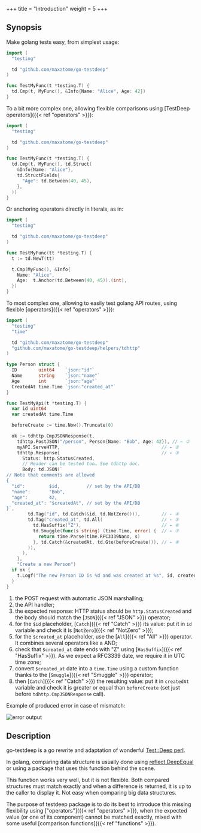 +++
title = "Introduction"
weight = 5
+++

## Synopsis

Make golang tests easy, from simplest usage:

```go
import (
  "testing"

  td "github.com/maxatome/go-testdeep"
)

func TestMyFunc(t *testing.T) {
  td.Cmp(t, MyFunc(), &Info{Name: "Alice", Age: 42})
}
```

To a bit more complex one, allowing flexible comparisons using
[TestDeep operators]({{< ref "operators" >}}):

```go
import (
  "testing"

  td "github.com/maxatome/go-testdeep"
)

func TestMyFunc(t *testing.T) {
  td.Cmp(t, MyFunc(), td.Struct(
    &Info{Name: "Alice"},
    td.StructFields{
      "Age": td.Between(40, 45),
    },
  ))
}
```

Or anchoring operators directly in literals, as in:

```go
import (
  "testing"

  td "github.com/maxatome/go-testdeep"
)

func TestMyFunc(tt *testing.T) {
  t := td.NewT(tt)

  t.Cmp(MyFunc(), &Info{
    Name: "Alice",
    Age:  t.Anchor(td.Between(40, 45)).(int),
  })
}
```

To most complex one, allowing to easily test golang API routes, using
flexible [operators]({{< ref "operators" >}}):

```go
import (
  "testing"
  "time"

  td "github.com/maxatome/go-testdeep"
  "github.com/maxatome/go-testdeep/helpers/tdhttp"
)

type Person struct {
  ID        uint64    `json:"id"`
  Name      string    `json:"name"`
  Age       int       `json:"age"`
  CreatedAt time.Time `json:"created_at"`
}

func TestMyApi(t *testing.T) {
  var id uint64
  var createdAt time.Time

  beforeCreate := time.Now().Truncate(0)

  ok := tdhttp.CmpJSONResponse(t,
    tdhttp.PostJSON("/person", Person{Name: "Bob", Age: 42}), // ← ①
    myAPI.ServeHTTP,                                      // ← ②
    tdhttp.Response{                                      // ← ③
      Status: http.StatusCreated,
      // Header can be tested too… See tdhttp doc.
      Body: td.JSON(`
// Note that comments are allowed
{
  "id":         $id,          // set by the API/DB
  "name":       "Bob",
  "age":        42,
  "created_at": "$createdAt", // set by the API/DB
}`,
        td.Tag("id", td.Catch(&id, td.NotZero())),        // ← ④
        td.Tag("created_at", td.All(                      // ← ⑤
          td.HasSuffix("Z"),                              // ← ⑥
          td.Smuggle(func(s string) (time.Time, error) {  // ← ⑦
            return time.Parse(time.RFC3339Nano, s)
          }, td.Catch(&createdAt, td.Gte(beforeCreate))), // ← ⑧
        )),
      ),
    },
    "Create a new Person")
  if ok {
    t.Logf("The new Person ID is %d and was created at %s", id, createdAt)
  }
}
```

1. the POST request with automatic JSON marshalling;
2.  the API handler;
3. the expected response: HTTP status should be `http.StatusCreated`
   and the body should match the [`JSON`]({{< ref "JSON" >}})
   operator;
4. for the `$id` placeholder, [`Catch`]({{< ref "Catch" >}}) its
   value: put it in `id` variable and check it is
   [`NotZero`]({{< ref "NotZero" >}});
5. for the `$created_at` placeholder, use the [`All`]({{< ref "All" >}})
   operator. It combines several operators like a AND;
6. check that `$created_at` date ends with "Z" using
   [`HasSuffix`]({{< ref "HasSuffix" >}}). As we expect a RFC3339
   date, we require it in UTC time zone;
7. convert `$created_at` date into a `time.Time` using a custom
   function thanks to the [`Smuggle`]({{< ref "Smuggle" >}}) operator;
8. then [`Catch`]({{< ref "Catch" >}}) the resulting value: put it in
   `createdAt` variable and check it is greater or equal than
   `beforeCreate` (set just before `tdhttp.CmpJSONResponse` call).


Example of produced error in case of mismatch:

![error output](/images/colored-output.svg)


## Description

go-testdeep is a go rewrite and adaptation of wonderful
[Test::Deep perl](https://metacpan.org/pod/Test::Deep).

In golang, comparing data structure is usually done using
[reflect.DeepEqual](https://golang.org/pkg/reflect/#DeepEqual) or
using a package that uses this function behind the scene.

This function works very well, but it is not flexible. Both compared
structures must match exactly and when a difference is returned, it is
up to the caller to display it. Not easy when comparing big data
structures.

The purpose of testdeep package is to do its best to introduce this
missing flexibility using ["operators"]({{< ref "operators" >}}), when
the expected value (or one of its component) cannot be matched
exactly, mixed with some useful
[comparison functions]({{< ref "functions" >}}).
